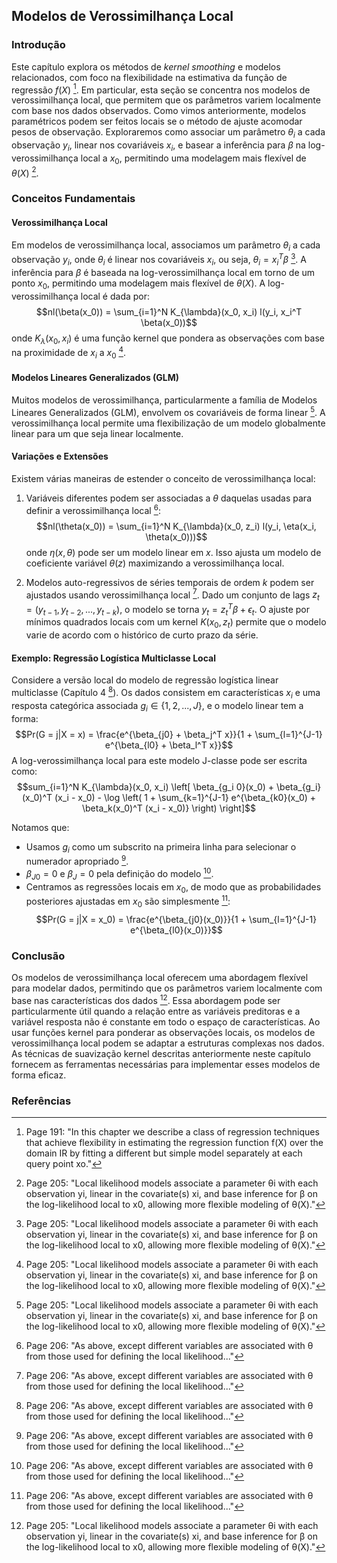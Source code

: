 ## Modelos de Verossimilhança Local

### Introdução
Este capítulo explora os métodos de *kernel smoothing* e modelos relacionados, com foco na flexibilidade na estimativa da função de regressão $f(X)$ [^1]. Em particular, esta seção se concentra nos modelos de verossimilhança local, que permitem que os parâmetros variem localmente com base nos dados observados. Como vimos anteriormente, modelos paramétricos podem ser feitos locais se o método de ajuste acomodar pesos de observação. Exploraremos como associar um parâmetro $\theta_i$ a cada observação $y_i$, linear nos covariáveis $x_i$, e basear a inferência para $\beta$ na log-verossimilhança local a $x_0$, permitindo uma modelagem mais flexível de $\theta(X)$ [^15].

### Conceitos Fundamentais

#### Verossimilhança Local
Em modelos de verossimilhança local, associamos um parâmetro $\theta_i$ a cada observação $y_i$, onde $\theta_i$ é linear nos covariáveis $x_i$, ou seja, $\theta_i = x_i^T \beta$ [^15]. A inferência para $\beta$ é baseada na log-verossimilhança local em torno de um ponto $x_0$, permitindo uma modelagem mais flexível de $\theta(X)$. A log-verossimilhança local é dada por:
$$nl(\beta(x_0)) = \sum_{i=1}^N K_{\lambda}(x_0, x_i) l(y_i, x_i^T \beta(x_0))$$
onde $K_{\lambda}(x_0, x_i)$ é uma função kernel que pondera as observações com base na proximidade de $x_i$ a $x_0$ [^15].

#### Modelos Lineares Generalizados (GLM)
Muitos modelos de verossimilhança, particularmente a família de Modelos Lineares Generalizados (GLM), envolvem os covariáveis de forma linear [^15]. A verossimilhança local permite uma flexibilização de um modelo globalmente linear para um que seja linear localmente.

#### Variações e Extensões
Existem várias maneiras de estender o conceito de verossimilhança local:

1.  Variáveis diferentes podem ser associadas a $\theta$ daquelas usadas para definir a verossimilhança local [^16]:
    $$nl(\theta(x_0)) = \sum_{i=1}^N K_{\lambda}(x_0, z_i) l(y_i, \eta(x_i, \theta(x_0)))$$
    onde $\eta(x, \theta)$ pode ser um modelo linear em $x$. Isso ajusta um modelo de coeficiente variável $\theta(z)$ maximizando a verossimilhança local.

2.  Modelos auto-regressivos de séries temporais de ordem $k$ podem ser ajustados usando verossimilhança local [^16]. Dado um conjunto de lags $z_t = (y_{t-1}, y_{t-2}, ..., y_{t-k})$, o modelo se torna $y_t = z_t^T \beta + \epsilon_t$. O ajuste por mínimos quadrados locais com um kernel $K(x_0, z_t)$ permite que o modelo varie de acordo com o histórico de curto prazo da série.

#### Exemplo: Regressão Logística Multiclasse Local
Considere a versão local do modelo de regressão logística linear multiclasse (Capítulo 4 [^16]). Os dados consistem em características $x_i$ e uma resposta categórica associada $g_i \in \{1, 2, ..., J\}$, e o modelo linear tem a forma:
$$Pr(G = j|X = x) = \frac{e^{\beta_{j0} + \beta_j^T x}}{1 + \sum_{l=1}^{J-1} e^{\beta_{l0} + \beta_l^T x}}$$
A log-verossimilhança local para este modelo J-classe pode ser escrita como:
$$sum_{i=1}^N K_{\lambda}(x_0, x_i) \left[ \beta_{g_i 0}(x_0) + \beta_{g_i}(x_0)^T (x_i - x_0) - \log \left( 1 + \sum_{k=1}^{J-1} e^{\beta_{k0}(x_0) + \beta_k(x_0)^T (x_i - x_0)} \right) \right]$$

Notamos que:
*   Usamos $g_i$ como um subscrito na primeira linha para selecionar o numerador apropriado [^16].
*   $\beta_{J0} = 0$ e $\beta_J = 0$ pela definição do modelo [^16].
*   Centramos as regressões locais em $x_0$, de modo que as probabilidades posteriores ajustadas em $x_0$ são simplesmente [^16]:
    $$Pr(G = j|X = x_0) = \frac{e^{\beta_{j0}(x_0)}}{1 + \sum_{l=1}^{J-1} e^{\beta_{l0}(x_0)}}$$

### Conclusão
Os modelos de verossimilhança local oferecem uma abordagem flexível para modelar dados, permitindo que os parâmetros variem localmente com base nas características dos dados [^15]. Essa abordagem pode ser particularmente útil quando a relação entre as variáveis preditoras e a variável resposta não é constante em todo o espaço de características. Ao usar funções kernel para ponderar as observações locais, os modelos de verossimilhança local podem se adaptar a estruturas complexas nos dados. As técnicas de suavização kernel descritas anteriormente neste capítulo fornecem as ferramentas necessárias para implementar esses modelos de forma eficaz.

### Referências
[^1]: Page 191: "In this chapter we describe a class of regression techniques that achieve flexibility in estimating the regression function f(X) over the domain IR by fitting a different but simple model separately at each query point xo."
[^15]: Page 205: "Local likelihood models associate a parameter θi with each observation yi, linear in the covariate(s) xi, and base inference for β on the log-likelihood local to x0, allowing more flexible modeling of θ(X)."
[^16]: Page 206: "As above, except different variables are associated with θ from those used for defining the local likelihood..."
<!-- END -->
